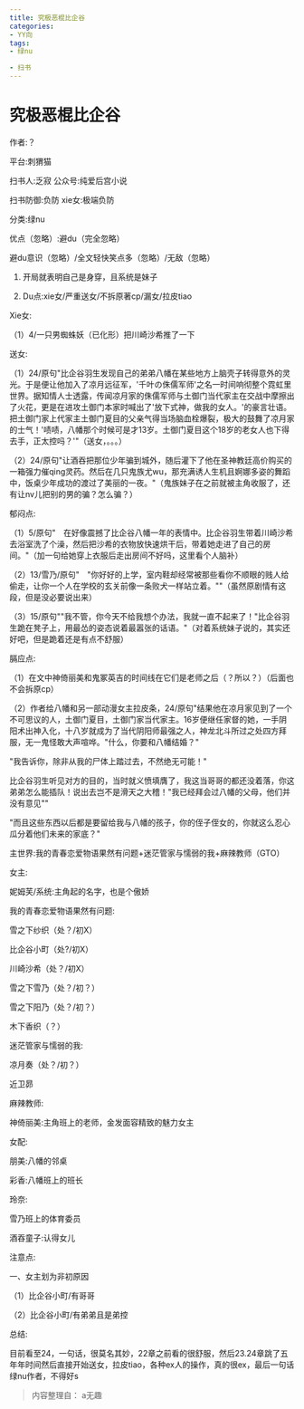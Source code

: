 ```yaml
---
title: 究极恶棍比企谷
categories:
- YY向
tags:
- 绿nu

- 扫书
---
```

# 究极恶棍比企谷
作者:？

平台:刺猬猫

扫书人:乏寂 公众号:纯爱后宫小说

扫书防御:负防 xie女:极端负防

分类:绿nu

优点（忽略）:避du（完全忽略）

避du意识（忽略）/全文轻快笑点多（忽略）/无敌（忽略）

1.  开局就表明自己是身穿，且系统是妹子

2.  Du点:xie女/严重送女/不拆原著cp/漏女/拉皮tiao

Xie女:

（1）4/一只男蜘蛛妖（已化形）把川崎沙希推了一下

送女:

（1）24/原句"比企谷羽生发现自己的弟弟八幡在某些地方上脑壳子转得意外的灵光。于是便让他加入了凉月远征军，'千叶の侏儒军师'之名一时间响彻整个霓虹里世界。据知情人士透露，传闻凉月家的侏儒军师与土御门当代家主在交战中摩擦出了火花，更是在进攻土御门本家时喊出了'放下式神，做我的女人。'的豪言壮语。把土御门家上代家主土御门夏目的父亲气得当场脑血栓爆裂，极大的鼓舞了凉月家的士气！'啧啧，八幡那个时候可是才13岁。土御门夏目这个18岁的老女人也下得去手，正太控吗？'"（送女，。。。）

（2）24/原句"让酒吞把那位少年骗到城外，随后灌下了他在圣神教廷高价购买的一箱强力催qing灵药。然后在几只鬼族尤wu，那充满诱人生机且婀娜多姿的舞蹈中，饭桌少年成功的渡过了美丽的一夜。"（鬼族妹子在之前就被主角收服了，还有让nv儿把别的男的骗？怎么骗？）

郁闷点:

（1）5/原句"　在好像震撼了比企谷八幡一年的表情中。比企谷羽生带着川崎沙希去浴室洗了个澡，然后把沙希的衣物放快速烘干后，带着她走进了自己的房间。"（加一句给她穿上衣服后走出房间不好吗，这里看个人脑补）

（2）13/雪乃/原句"　"你好好的上学，室内鞋却经常被那些看你不顺眼的贱人给偷走，让你一个人在学校的玄关前像一条败犬一样站立着。""（虽然原剧情有这段，但是没必要说出来）

（3）15/原句""我不管，你今天不给我想个办法，我就一直不起来了！"比企谷羽生跪在凳子上，用最怂的姿态说着最嚣张的话语。"（对着系统妹子说的，其实还好吧，但是跪着还是有点不舒服）

膈应点:

（1）在文中神倚丽美和鬼冢英吉的时间线在它们是老师之后（？所以？）（后面也不会拆原cp）

（2）作者给八幡和另一部动漫女主拉皮条，24/原句"结果他在凉月家见到了一个不可思议的人，土御门夏目，土御门家当代家主。16岁便继任家督的她，一手阴阳术出神入化，十八岁就成为了当代阴阳师最强之人，神龙北斗所过之处四方拜服，无一鬼怪敢大声喧哗。"什么，你要和八幡结婚？"

"我告诉你，除非从我的尸体上踏过去，不然绝无可能！"

比企谷羽生听见对方的目的，当时就义愤填膺了，我这当哥哥的都还没着落，你这弟弟怎么能插队！说出去岂不是滑天之大稽！"我已经拜会过八幡的父母，他们并没有意见""

"而且这些东西以后都是要留给我与八幡的孩子，你的侄子侄女的，你就这么忍心瓜分着他们未来的家底？"

主世界:我的青春恋爱物语果然有问题+迷茫管家与懦弱的我+麻辣教师（GTO）

女主:

妮姆芙/系统:主角起的名字，也是个傲娇

我的青春恋爱物语果然有问题:

雪之下纱织（处？/初X）

比企谷小町（处?/初X）

川崎沙希（处？/初Ⅹ）

雪之下雪乃（处？/初？）

雪之下阳乃（处？/初？）

木下香织（？）

迷茫管家与懦弱的我:

凉月奏（处？/初？）

近卫昴

麻辣教师:

神倚丽美:主角班上的老师，金发面容精致的魅力女主

女配:

朋美:八幡的邻桌

彩香:八幡班上的班长

玲奈:

雪乃班上的体育委员

酒吞童子:认得女儿

注意点:

一、女主划为非初原因

（1）比企谷小町/有哥哥

（2）比企谷小町/有弟弟且是弟控

总结:

目前看至24，一句话，很莫名其妙，22章之前看的很舒服，然后23.24章跳了五年年时间然后直接开始送女，拉皮tiao，各种ex人的操作，真的很ex，最后一句话绿nu作者，不得好s


> 内容整理自： a无趣